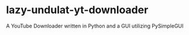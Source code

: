 # lazy-undulat-yt-downloader
A YouTube Downloader written in Python and a GUI utilizing PySimpleGUI
